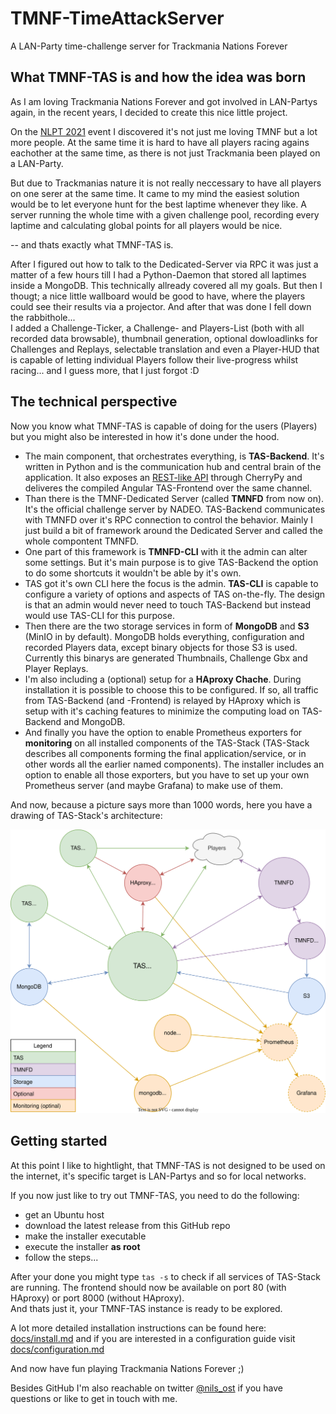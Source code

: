 # TMNF-TimeAttackServer

A LAN-Party time-challenge server for Trackmania Nations Forever

## What TMNF-TAS is and how the idea was born

As I am loving Trackmania Nations Forever and got involved in LAN-Partys again, in the recent years, I decided to create this nice little project.

On the [NLPT 2021](https://nlpt.online) event I discovered it's not just me loving TMNF but a lot more people. At the same time it is hard to have all players racing agains eachother at the same time, as there is not just Trackmania been played on a LAN-Party.

But due to Trackmanias nature it is not really neccessary to have all players on one serer at the same time. It came to my mind the easiest solution would be to let everyone hunt for the best laptime whenever they like. A server running the whole time with a given challenge pool, recording every laptime and calculating global points for all players would be nice.

-- and thats exactly what TMNF-TAS is.

After I figured out how to talk to the Dedicated-Server via RPC it was just a matter of a few hours till I had a Python-Daemon that stored all laptimes inside a MongoDB. This technically allready covered all my goals. But then I thougt; a nice little wallboard would be good to have, where the players could see their results via a projector. And after that was done I fell down the rabbithole...  
I added a Challenge-Ticker, a Challenge- and Players-List (both with all recorded data browsable), thumbnail generation, optional dowloadlinks for Challenges and Replays, selectable translation and even a Player-HUD that is capable of letting individual Players follow their live-progress whilst racing... and I guess more, that I just forgot :D

## The technical perspective

Now you know what TMNF-TAS is capable of doing for the users (Players) but you might also be interested in how it's done under the hood.

  * The main component, that orchestrates everything, is **TAS-Backend**. It's written in Python and is the communication hub and central brain of the application. It also exposes an [REST-like API](docs/api-calls.md) through CherryPy and deliveres the compiled Angular TAS-Frontend over the same channel.
  * Than there is the TMNF-Dedicated Server (called **TMNFD** from now on). It's the official challenge server by NADEO. TAS-Backend communicates with TMNFD over it's RPC connection to control the behavior. Mainly I just build a bit of framework around the Dedicated Server and called the whole compontent TMNFD.
  * One part of this framework is **TMNFD-CLI** with it the admin can alter some settings. But it's main purpose is to give TAS-Backend the option to do some shortcuts it wouldn't be able by it's own.
  * TAS got it's own CLI here the focus is the admin. **TAS-CLI** is capable to configure a variety of options and aspects of TAS on-the-fly. The design is that an admin would never need to touch TAS-Backend but instead would use TAS-CLI for this purpose.
  * Then there are the two storage services in form of **MongoDB** and **S3** (MinIO in by default). MongoDB holds everything, configuration and recorded Players data, except binary objects for those S3 is used. Currently this binarys are generated Thumbnails, Challenge Gbx and Player Replays.
  * I'm also including a (optional) setup for a **HAproxy Chache**. During installation it is possible to choose this to be configured. If so, all traffic from TAS-Backend (and -Frontend) is relayed by HAproxy which is setup with it's caching features to minimize the computing load on TAS-Backend and MongoDB.
  * And finally you have the option to enable Prometheus exporters for **monitoring** on all installed components of the TAS-Stack (TAS-Stack describes all components forming the final application/service, or in other words all the earlier named components). The installer includes an option to enable all those exporters, but you have to set up your own Prometheus server (and maybe Grafana) to make use of them.


And now, because a picture says more than 1000 words, here you have a drawing of TAS-Stack's architecture:

![TMNF-TAS Architecture](docs/architecture.drawio.svg)

## Getting started

At this point I like to hightlight, that TMNF-TAS is not designed to be used on the internet, it's specific target is LAN-Partys and so for local networks.

If you now just like to try out TMNF-TAS, you need to do the following:

  * get an Ubuntu host
  * download the latest release from this GitHub repo
  * make the installer executable
  * execute the installer **as root**
  * follow the steps...

After your done you might type `tas -s` to check if all services of TAS-Stack are running. The frontend should now be available on port 80 (with HAproxy) or port 8000 (without HAproxy).  
And thats just it, your TMNF-TAS instance is ready to be explored.

A lot more detailed installation instructions can be found here: [docs/install.md](docs/install.md) and if you are interested in a configuration guide visit [docs/configuration.md](docs/configuration.md)

And now have fun playing Trackmania Nations Forever ;)

Besides GitHub I'm also reachable on twitter [@nils_ost](https://twitter.com/nils_ost) if you have questions or like to get in touch with me.